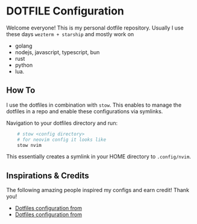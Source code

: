 # DOTFILE Configuration

Welcome everyone! This is my personal dotfile repository.
Usually I use these days `wezterm + starship` and mostly work on

- golang
- nodejs, javascript, typescript, bun
- rust
- python
- lua.

## How To

I use the dotfiles in combination with `stow`.
This enables to manage the dotfiles in a repo and enable these configurations via symlinks.

Navigation to your dotfiles directory and run:

```bash
    # stow <config directory>
    # for neovim config it looks like
    stow nvim
```

This essentially creates a symlink in your HOME directory to `.config/nvim`.

## Inspirations & Credits

The following amazing people inspired my configs and earn credit! Thank you!

- [Dotfiles configuration from](https://github.com/carmen-gh/.dotfiles "carmen-gh")
- [Dotfiles configuration from](https://github.com/typecraft-dev/dotfiles "typecraft")
